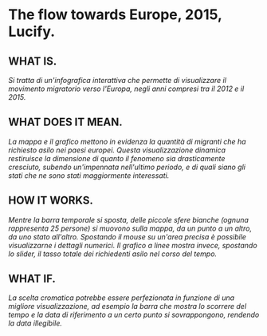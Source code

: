 # The flow towards Europe, 2015, Lucify.

## WHAT IS.
*Si tratta di un'infografica interattiva che permette di visualizzare il movimento migratorio verso l'Europa, negli anni compresi tra il 2012 e il 2015.*

## WHAT DOES IT MEAN.
*La mappa e il grafico mettono in evidenza la quantità di migranti che ha richiesto asilo nei paesi europei. Questa visualizzazione dinamica  restiruisce la dimensione di quanto il fenomeno sia drasticamente cresciuto, subendo un'impennata nell'ultimo periodo,  e di quali siano gli stati che ne sono stati maggiormente interessati.*

## HOW IT WORKS.
*Mentre la barra temporale si sposta, delle piccole sfere bianche (ognuna rappresenta 25 persone) si muovono sulla mappa, da un punto a un altro, da uno stato all'altro. Spostando il mouse su un'area precisa è possibile visualizzarne i dettagli numerici.* 
*Il grafico a linee mostra invece, spostando lo slider, il tasso totale dei richiedenti asilo nel corso del tempo.*

## WHAT IF.
*La scelta cromatica potrebbe essere perfezionata in funzione di una migliore visualizzazione, ad esempio la barra che mostra lo scorrere del tempo e la data di riferimento a un certo punto si sovrappongono, rendendo la data illegibile.*




